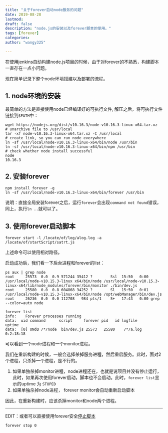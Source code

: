 ```yaml
---
title: "关于forever启动node服务的问题"
date: 2019-08-28
lastmod:
draft: false
description: "node.js的安装以及forever脚本的使用。"
tags: [forever]
categories:
author: "wangy325"

---
```



在使用jenkins自动构建node.js项目的时候，由于对forever的不熟悉，构建脚本一直存在一点小问题。

<!--more-->

现在简单记录下整个node环境搭建以及部署的流程。

## 1. node环境的安装

最简单的方法是直接使用node已经编译好的可执行文件, 解压之后，将可执行文件链接到`$PATH`中：

```
wget https://nodejs.org/dist/v10.16.3/node-v10.16.3-linux-x64.tar.xz
# unarchive file to /usr/local
tar -xf node-v10.16.3-linux-x64.tar.xz -C /usr/local
# create link, so you can run node everywhere
ln -sf /usr/local/node-v10.16.3-linux-x64/bin/node /usr/bin
ln -sf /usr/local/node-v10.16.3-linux-x64/bin/npm /usr/bin
# check whether node install successful
node
10.16.3
```

## 2. 安装forever

```shell
npm install forever -g
ln -sf /usr/local/node-v10.16.3-linux-x64/bin/forever /usr/bin
```

说明：直接全局安装forever之后，运行`forever`会出现`command not found`错误，同上，执行`ln ..`就可以了。

## 3. 使用forever启动脚本

```shell
forever start -l /locate/of/log/alog.log -a /locate/of/startScript/satrt.js
```

上述命令可以使用相对路径。

启动成功后，我们看一下后台进程和forever的list：

```shell
ps aux | grep node
root     25573  0.0  0.9 571244 35412 ?        Ssl  15:50   0:00 /usr/local/node-v10.15.3-linux x64/bin/node /usr/local/node-v10.15.3-linux-x64/lib/node_modules/forever/bin/monitor ./bin/dev.js
root     25580  0.0  0.8 604868 34252 ?        Sl   15:50   0:01 /usr/local/node-v10.15.3-linux-x64/bin/node /opt/webManager/bin/dev.js
root     26236  0.0  0.0 112708   984 pts/1    S+   17:43   0:00 grep --color=auto node

forever list
info:    Forever processes running
data:  uid command      script     forever pid   id logfile         uptime               
data:  [0] UNdQ /*/node  bin/dev.js 25573   25580    /*/a.log       0:2:18:18
```

可以看到一个node进程和一个monitor进程。

我们在重新构建的时候，一般会选择杀掉服务进程，然后重启服务。此时，面对2个进程，只杀掉一个进程，是不行的。

1. 如果单独杀掉monitor进程，node进程还在，也就是说项目并没有停止运行，此时，如果再次使用forever启动，脚本也不会启动。此时，`forever list`显示的uptime 为 `STOPED`
2. 如果单独杀掉node进程， forever monitor会自动重新启动脚本

因此，在重新构建时，应该杀掉monitor和node两个进程。

------

EDIT：或者可以直接使用forever安全[停止脚本](https://stackoverflow.com/questions/14556852/how-to-stop-node-js-application-using-forever-module-on-windows)

```shell
forever stop 0
```

